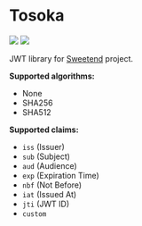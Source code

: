 # Tosoka

![](https://img.shields.io/badge/swift-3.1-orange.svg)
![](https://img.shields.io/badge/platform-macOS%20%7C%20Linux-brightgreen.svg)

JWT library for [Sweetend](https://github.com/rabbitinspace/Sweetend) project.

**Supported algorithms:**
- None
- SHA256
- SHA512

**Supported claims:**
- `iss` (Issuer)
- `sub` (Subject)
- `aud` (Audience)
- `exp` (Expiration Time)
- `nbf` (Not Before)
- `iat` (Issued At)
- `jti` (JWT ID)
- `custom`
